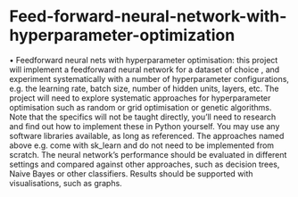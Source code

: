 # Feed-forward-neural-network-with-hyperparameter-optimization
• Feedforward neural nets with hyperparameter optimisation: this project will implement a 
feedforward neural network for a dataset of  choice , and experiment systematically with a number of  hyperparameter configurations, 
e.g. the learning rate, batch size, number of  hidden units, layers, etc. The project will need 
to explore systematic approaches for hyperparameter optimisation such as random or grid 
optimisation or genetic algorithms. Note that the specifics will not be taught directly, you’ll 
need to research and find out how to implement these in Python yourself. You may use any 
software libraries available, as long as referenced. The approaches named above e.g.  come 
with sk_learn and do not need to be implemented from scratch. The neural network’s 
performance should be evaluated in different settings and compared against other 
approaches, such as decision trees, Naive Bayes or other classifiers. Results should be 
supported with visualisations, such as graphs.
